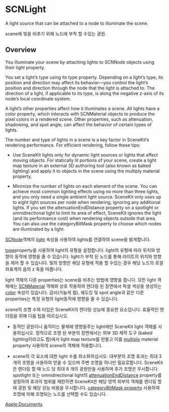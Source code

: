 # SCNLight
A light source that can be attached to a node to illuminate the scene.

scene에 빛을 비추기 위해 노드에 부착 할 수있는 광원.

## Overview
You illuminate your scene by attaching lights to SCNNode objects using their light property.

You set a light’s type using its type property. Depending on a light’s type, its position and direction may affect its behavior—you control the light’s position and direction through the node that the light is attached to. The direction of a light, if applicable to its type, is along the negative z-axis of its node’s local coordinate system.

A light’s other properties affect how it illuminates a scene. All lights have a color property, which interacts with SCNMaterial objects to produce the pixel colors in a rendered scene. Other properties, such as attenuation, shadowing, and spot angle, can affect the behavior of certain types of lights.

The number and type of lights in a scene is a key factor in SceneKit’s rendering performance. For efficient rendering, follow these tips:

- Use SceneKit lights only for dynamic light sources or lights that affect moving objects. For statically lit portions of your scene, create a light map texture in an external 3D authoring tool (also known as baked lighting) and apply it to objects in the scene using the multiply material property.

- Minimize the number of lights on each element of the scene. You can achieve most common lighting effects using no more than three lights, and you only need a single ambient light source. SceneKit only uses up to eight light sources per node when rendering, ignoring any additional lights. If you set the attenuationEndDistance property on a spotlight or omnidirectional light to limit its area of effect, SceneKit ignores the light (and its performance cost) when rendering objects outside that area. You can also use the categoryBitMask property to choose which nodes are illuminated by a light.

[SCNode][1]객체의 [light][2] 속성을 사용하여 lights를 연결하여 scene을 밝게합니다.

[type][3]property를 사용하여 light의 유형을 설정합니다. light의 유형에 따라 위치와 방향이 동작에 영향을 줄 수 있습니다. light가 부착 된 노드를 통해 라이트의 위치와 방향을 제어 할 수 있습니다. 빛의 방향은 해당 유형에 적용 할 수있는 경우 해당 노드의 로컬 좌표계의 음의 z 축을 따릅니다.

light 객체의 다른 properties는 scene을 비추는 방법에 영향을 줍니다. 모든 light 객체에는 [SCNMaterial][4] 객체와 상호 작용하여 렌더링 된 장면에서 픽셀 색상을 생성하는 [color][5] 속성이 있습니다. 감쇠(가늘게 됨), 쉐도잉 및 spot angle과 같은 다른 properties는 특정 유형의 light동작에 영향을 줄 수 있습니다.

scene의 조명 수와 타입은 SceneKit의 렌더링 성능에 중요한 요소입니다. 효율적인 렌더링을 위해 다음 팁을 따르십시오.

- 동적인 광원이나 움직이는 물체에 영향을주는 light에만 SceneKit light 객체를 사용하십시오. 정적으로 조명 된 부분의 장면에서는 외부 3D 제작 도구 (baked lighting이라고도 함)에서 light map texture를 만들고 이를 [multiply][6] material property 사용하여 scene의 객체에 적용합니다.

- scene의 각 요소에 대한 light 수를 최소화하십시오. 대부분의 조명 효과는 최대 3 개의 조명을 사용하여 얻을 수 있으며 주변 조명을 하나만 필요로합니다. SceneKit은 렌더링 할 때 노드 당 최대 8 개의 광원만을 사용하며 추가 조명은 무시합니다. spotlight 또는 omnidirectional light의 [attenuationEndDistance][7] property를 설정하여 효과의 범위를 제한하면 SceneKit은 해당 영역 외부의 객체를 렌더링 할 때 광원 및 해당 성능 비용을 무시합니다. [categoryBitMask property][8] 사용하여 조명에 의해 조명되는 노드를 선택할 수도 있습니다.

[Apple Documents][apple]


[1]: ./SCNNode.md
[2]: https://developer.apple.com/documentation/scenekit/scnnode/1408004-light
[3]: https://developer.apple.com/documentation/scenekit/scnlight/1522919-type
[4]: ./SCNMaterial/SCNMaterial.md
[5]: https://developer.apple.com/documentation/scenekit/scnlight/1523627-color
[6]: https://developer.apple.com/documentation/scenekit/scnmaterial/1462575-multiply
[7]: https://developer.apple.com/documentation/scenekit/scnlight/1524140-attenuationenddistance
[8]: https://developer.apple.com/documentation/scenekit/scnlight/1523669-categorybitmask
[apple]: https://developer.apple.com/documentation/scenekit/scnlight
